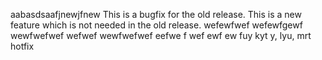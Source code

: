 aabasdsaafjnewjfnew
This is a bugfix for the old release.
This is a new feature which is not needed in the old release.
wefewfwef
wefewfgewf
wewfwefwef
wefwef
wewfwefwef
eefwe
f
wef
ewf
ew
fuy
kyt
y,
lyu,
mrt
hotfix
